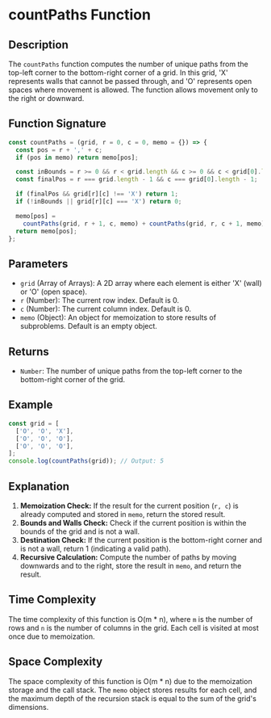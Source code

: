 # countPaths Function

## Description

The `countPaths` function computes the number of unique paths from the top-left corner to the bottom-right corner of a grid. In this grid, 'X' represents walls that cannot be passed through, and 'O' represents open spaces where movement is allowed. The function allows movement only to the right or downward.

## Function Signature

```javascript
const countPaths = (grid, r = 0, c = 0, memo = {}) => {
  const pos = r + ',' + c;
  if (pos in memo) return memo[pos];

  const inBounds = r >= 0 && r < grid.length && c >= 0 && c < grid[0].length;
  const finalPos = r === grid.length - 1 && c === grid[0].length - 1;

  if (finalPos && grid[r][c] !== 'X') return 1;
  if (!inBounds || grid[r][c] === 'X') return 0;

  memo[pos] =
    countPaths(grid, r + 1, c, memo) + countPaths(grid, r, c + 1, memo);
  return memo[pos];
};
```

## Parameters

- `grid` (Array of Arrays): A 2D array where each element is either 'X' (wall) or 'O' (open space).
- `r` (Number): The current row index. Default is 0.
- `c` (Number): The current column index. Default is 0.
- `memo` (Object): An object for memoization to store results of subproblems. Default is an empty object.

## Returns

- `Number`: The number of unique paths from the top-left corner to the bottom-right corner of the grid.

## Example

```javascript
const grid = [
  ['O', 'O', 'X'],
  ['O', 'O', 'O'],
  ['O', 'O', 'O'],
];
console.log(countPaths(grid)); // Output: 5
```

## Explanation

1. **Memoization Check:** If the result for the current position (`r, c`) is already computed and stored in `memo`, return the stored result.
2. **Bounds and Walls Check:** Check if the current position is within the bounds of the grid and is not a wall.
3. **Destination Check:** If the current position is the bottom-right corner and is not a wall, return 1 (indicating a valid path).
4. **Recursive Calculation:** Compute the number of paths by moving downwards and to the right, store the result in `memo`, and return the result.

## Time Complexity

The time complexity of this function is O(m \* n), where `m` is the number of rows and `n` is the number of columns in the grid. Each cell is visited at most once due to memoization.

## Space Complexity

The space complexity of this function is O(m \* n) due to the memoization storage and the call stack. The `memo` object stores results for each cell, and the maximum depth of the recursion stack is equal to the sum of the grid's dimensions.
